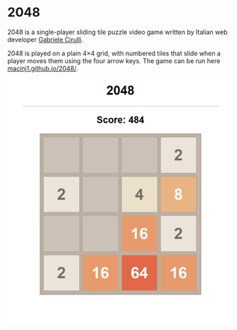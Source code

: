 # 2048

2048 is a single-player sliding tile puzzle video game written by Italian web developer [Gabriele Cirulli](https://en.wikipedia.org/wiki/2048_(video_game)).

2048 is played on a plain 4×4 grid, with numbered tiles that slide when a player moves them using the four arrow keys. The game can be run here [macinj1.github.io/2048/](https://macinj1.github.io/2048/).

![Screenshot game](./image.png)
